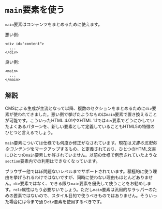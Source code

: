 # `main`要素を使う

`main`要素はコンテンツをまとめるために使えます。

悪い例:

    <div id="content">
      ...
    </div>

良い例:

    <main>
      ...
    </main>


## 解説

CMSによる生成が主流となって以降、複数のセクションをまとめるために`div`要素が使われてきました。悪い例で挙げたようなものは`main`要素で置き換えることが可能です。こういったHTML 4.01やXHTML 1.1では`div`要素でどうにかしていたよくあるパターンを、新しい要素として定義していることもHTML5の特徴のひとつと言えるでしょう。

`main`要素については仕様でも何度か修正がなされています。現在は*文書の支配的なコンテンツ*をマークアップするもの、と定義されており、ひとつのHTML文書にひとつの`main`要素しか許されていません。以前の仕様で例示されていたような`section`要素内での利用はできなくなっています。

ブラウザー他でほぼ問題ないレベルまでサポートされています。積極的に使う理由を挙げられるわけではないですが、同時に使わない理由もほとんどありません。`div`要素ではなく、できる限り`main`要素を優先して使うことをお勧めします。`role`属性はもう必要ないでしょう。ただし`main`要素は汎用的なラッパーのための要素ではないので、スタイル目的で使うべきものではありません。そういった場合には今まで通り`div`要素を使用するべきです。

